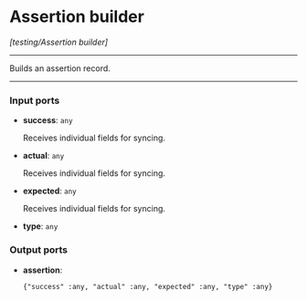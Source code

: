 # Assertion builder

_[testing/Assertion builder]_

---

Builds an assertion record.  

---

### Input ports

* __success__: ` any `

    Receives individual fields for syncing.  


* __actual__: ` any `

    Receives individual fields for syncing.  


* __expected__: ` any `

    Receives individual fields for syncing.  


* __type__: ` any `

### Output ports

* __assertion__: 
    ```
    {"success" :any, "actual" :any, "expected" :any, "type" :any}
    ```

